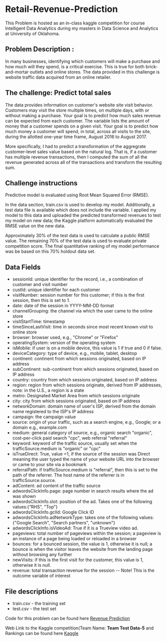 # Retail-Revenue-Prediction

This Problem is hosted as an in-class kaggle competition for course Intelligent Data Analytics 
during my masters in Data Science and Analytics at University of Oklahoma.

## Problem Description :
In many businesses, identifying which customers will make a purchase and how much will they spend, is a critical exercise. This is true for both brick-and-mortar outlets and online stores. The data provided in this challenge is website traffic data acquired from an online retailer.

## The challenge: Predict total sales
The data provides information on customer's website site visit behavior. Customers may visit the store multiple times, on multiple days, with or without making a purchase. Your goal is to predict how much sales revenue can be expected from each customer. The variable  lists the amount of money that a customer spends on a given visit. Your goal is to predict how much money a customer will spend, in total, across all visits to the site, during the allotted one-year time frame, August 2016 to August 2017.

More specifically, I had to predict a transformation of the aggregrate customer-level sales value based on the natural log. That is, if a customer has multiple revenue transactions, then I computed the sum of all the revenue generated across all of the transactions and transform the resulting sum.


## Challenge instructions
Predictive model is evaluated using Root Mean Squared Error (RMSE).

In the data section, train.csv is used to develop my model. Additionally, a test data file is available which does not include the  variable. I applied my model to this data and uploaded the predicted transformed revenues to test my model on new data; the Kaggle platform automatically evaluated the RMSE value on the new data.

Approximately 30% of the test data is used to calculate a public RMSE value. The remaining 70% of the test data is used to evaluate  private competition score. The final quantitative ranking of my model performance was be based on this 70% holdout data set.

## Data Fields
* sessionId: unique identifier for the record, i.e., a combination of customer and visit number
* custId: unique identifier for each customer
* visitNumber: session number for this customer; if this is the first session, then this is set to 1.
* date: date of the session in YYYY-MM-DD format
* channelGrouping: the channel via which the user came to the online store
* visitStartTime: timestamp
* timeSinceLastVisit: time in seconds since most recent known visit to online store
* browser: browser used, e.g., "Chrome" or "Firefox"
* operatingSystem: version of the operating system
* isMobile: if user is on a mobile device, this value is 1 if true and 0 if false.
* deviceCategory: type of device, e.g., mobile, tablet, desktop
* continent: continent from which sessions originated, based on IP address
* subContinent: sub-continent from which sessions originated, based on IP address
* country: country from which sessions originated, based on IP address
* region: region from which sessions originate, derived from IP addresses, note: in the U.S., a region is a state
* metro: Designated Market Area from which sessions originate
* city: city from which sessions originated, based on IP address
* networkDomain: domain name of user's ISP, derived from the domain name registered to the ISP's IP address
* campaign: the campaign value
* source: origin of your traffic, such as a search engine, e.g., Google; or a domain e.g., example.com
* medium: general category of source, e.g., organic search "organic", cost-per-click paid search "cpc", web referral "referral"
* keyword: keyword of the traffic source, usually set when the trafficSource.medium is "organic" or "cpc"
* isTrueDirect: True, value =1, if the source of the session was Direct meaning the user typed the name of your website URL into the browser or came to your site via a bookmark
* referralPath: if trafficSource.medium is "referral", then this is set to the path of the referrer. The host name of the referrer is in trafficSource.source.
* adContent: ad content of the traffic source
* adwordsClickInfo.page: page number in search results where the ad was shown
* adwordsClickInfo.slot: position of the ad. Takes one of the following values:{“RHS", "Top"}
* adwordsClickInfo.gclId: Google Click ID
* adwordsClickInfo.adNetworkType: takes one of the following values: {"Google Search", "Search partners", "unknown"}
* adwordsClickInfo.isVideoAd: True if it is a Trueview video ad.
* pageviews: total number of pageviews within the session; a pageview is an instance of a page being loaded or reloaded in a browser
* bounces: for a bounced session, the value is 1, otherwise it is null; a bounce is when the visitor leaves the website from the landing page without browsing any further
* newVisits: if this is the first visit for the customer, this value is 1, otherwise it is null.
* revenue: total transaction revenue for the session -- Note! This is the outcome variable of interest

## File descriptions
* train.csv - the training set
* test.csv - the test set

Code for this problem can be found here [Revenue Prediction](./Revenue-Prediction.R)

Web Link to the Kaggle competition(Team Name: **Team Test Data-5** and Rankings can be found here [Kaggle](https://www.kaggle.com/c/2021-5103-hw6/leaderboard)
